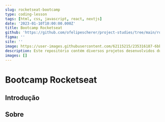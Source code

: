 ```yaml
---
slug: rocketseat-bootcamp
type: coding-lesson
tags: [html, css, javascript, react, nextjs]
date: '2023-01-10T10:00:00.000Z'
title: Bootcamp Rocketseat
github: 'https://github.com/ofelipescherer/project-studies/tree/main/rocketseat/rockeseat-bootcamp'
figma: ''
site: ''
image: https://user-images.githubusercontent.com/62115215/235316187-6bbff291-d17e-4532-897c-bf6932092b2d.jpg
description: Este repositório contém diversos projetos desenvolvidos durante as aulas do bootcamp da Rocketseat relacionados com web, mobile e backend
images: []
---
```


# Bootcamp Rocketseat

## Introdução

## Sobre


